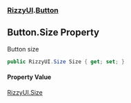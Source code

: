 ### [RizzyUI](RizzyUI 'RizzyUI').[Button](RizzyUI.Button 'RizzyUI.Button')

## Button.Size Property

Button size

```csharp
public RizzyUI.Size Size { get; set; }
```

#### Property Value
[RizzyUI.Size](https://docs.microsoft.com/en-us/dotnet/api/RizzyUI.Size 'RizzyUI.Size')